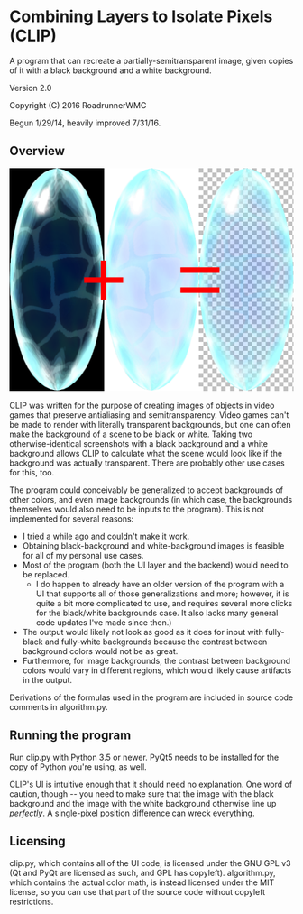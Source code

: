 # Combining Layers to Isolate Pixels (CLIP)
A program that can recreate a partially-semitransparent image, given copies of it with a black background and a white background.

Version 2.0

Copyright (C) 2016  RoadrunnerWMC

Begun 1/29/14, heavily improved 7/31/16.


## Overview

![Example](https://raw.githubusercontent.com/RoadrunnerWMC/clip/master/readme-example.png)

CLIP was written for the purpose of creating images of objects in video games that preserve antialiasing and semitransparency. Video games can't be made to render with literally transparent backgrounds, but one can often make the background of a scene to be black or white. Taking two otherwise-identical screenshots with a black background and a white background allows CLIP to calculate what the scene would look like if the background was actually transparent. There are probably other use cases for this, too.

The program could conceivably be generalized to accept backgrounds of other colors, and even image backgrounds (in which case, the backgrounds themselves would also need to be inputs to the program). This is not implemented for several reasons:

- I tried a while ago and couldn't make it work.
- Obtaining black-background and white-background images is feasible for all of my personal use cases.
- Most of the program (both the UI layer and the backend) would need to be replaced.
    - I do happen to already have an older version of the program with a UI that supports all of those generalizations and more; however, it is quite a bit more complicated to use, and requires several more clicks for the black/white backgrounds case. It also lacks many general code updates I've made since then.)
- The output would likely not look as good as it does for input with fully-black and fully-white backgrounds because the contrast between background colors would not be as great.
- Furthermore, for image backgrounds, the contrast between background colors would vary in different regions, which would likely cause artifacts in the output.

Derivations of the formulas used in the program are included in source code comments in algorithm.py.


## Running the program

Run clip.py with Python 3.5 or newer. PyQt5 needs to be installed for the copy of Python you're using, as well.

CLIP's UI is intuitive enough that it should need no explanation. One word of caution, though -- you need to make sure that the image with the black background and the image with the white background otherwise line up *perfectly*. A single-pixel position difference can wreck everything.


## Licensing

clip.py, which contains all of the UI code, is licensed under the GNU GPL v3 (Qt and PyQt are licensed as such, and GPL has copyleft). algorithm.py, which contains the actual color math, is instead licensed under the MIT license, so you can use that part of the source code without copyleft restrictions.
